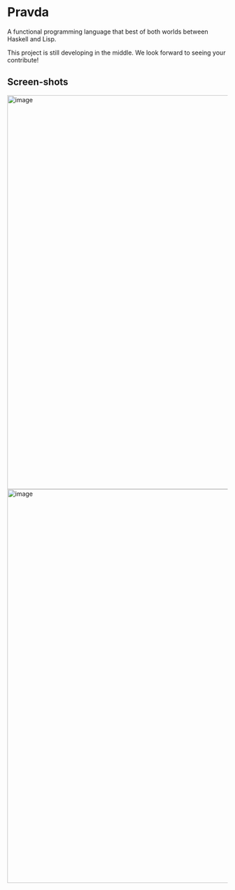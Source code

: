 # Pravda
A functional programming language that best of both worlds between Haskell and Lisp.

This project is still developing in the middle. 
We look forward to seeing your contribute!

## Screen-shots

<img width="900" alt="image" src="https://github.com/user-attachments/assets/504ec279-95c8-4b80-9a9b-d2cc6938ab31">
<img width="900" alt="image" src="https://github.com/user-attachments/assets/5bbfc698-23f9-428a-a5da-07451fde9de1">
